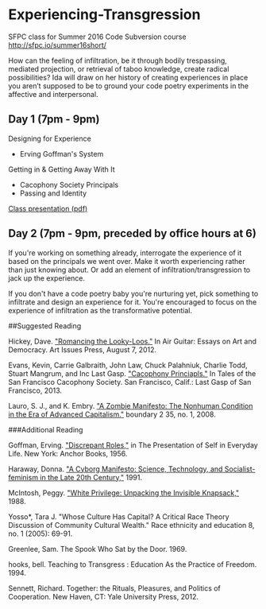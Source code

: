 # Experiencing-Transgression
SFPC class for Summer 2016 Code Subversion course
http://sfpc.io/summer16short/

How can the feeling of infiltration, be it through bodily trespassing, mediated projection, or retrieval of taboo knowledge, create radical possibilities? Ida will draw on her history of creating experiences in place you aren’t supposed to be to ground your code poetry experiments in the affective and interpersonal.

## Day 1 (7pm - 9pm)

Designing for Experience
- Erving Goffman's System

Getting in & Getting Away With It
- Cacophony Society Principals
- Passing and Identity

[Class presentation (pdf)](https://github.com/idamantium/Experiencing-Transgression/blob/master/SFPC-ExperiencingTransgression(Presentation).pdf)


## Day 2 (7pm - 9pm, preceded by office hours at 6)

If you're working on something already, interrogate the experience of it based on the principals we went over. Make it worth experiencing rather than just knowing about. Or add an element of infiltration/transgression to jack up the experience.

If you don't have a code poetry baby you're nurturing yet, pick something to infiltrate and design an experience for it. You're encouraged to focus on the experience of infiltration as the transformative potential.

##Suggested Reading

Hickey, Dave. ["Romancing the Looky-Loos."](https://github.com/idamantium/Experiencing-Transgression/blob/master/Readings/Romancing%20the%20Looky-Loos.pdf) In Air Guitar: Essays on Art and Democracy. Art Issues Press, August 7, 2012. 

Evans, Kevin, Carrie Galbraith, John Law, Chuck Palahniuk, Charlie Todd, Stuart Mangrum, and Inc Last Gasp. ["Cacophony Princiapls."](https://github.com/idamantium/Experiencing-Transgression/blob/master/Readings/CacophonyPrincipals.pdf) In Tales of the San Francisco Cacophony Society. San Francisco, Calif.: Last Gasp of San Francisco, 2013. 

Lauro, S. J., and K. Embry. ["A Zombie Manifesto: The Nonhuman Condition in the Era of Advanced Capitalism."](https://github.com/idamantium/Experiencing-Transgression/blob/master/Readings/A%20Zombie%20Manifesto%20The%20Nonhum.pdf) boundary 2 35, no. 1, 2008. 

###Additional Reading

Goffman, Erving. ["Discrepant Roles,"](https://github.com/idamantium/Experiencing-Transgression/blob/master/Readings/Goffman_Erving_The_Presentation_of_Self_in_Everyday_Life(DiscrepantRoles).pdf) in The Presentation of Self in Everyday Life. New York: Anchor Books, 1956.   

Haraway, Donna. ["A Cyborg Manifesto: Science, Technology, and Socialist-feminism in the Late 20th Century,"](https://github.com/idamantium/Experiencing-Transgression/blob/master/Readings/Haraway-CyborgManifesto.pdf) 1991.

McIntosh, Peggy. ["White Privilege: Unpacking the Invisible Knapsack,"](https://github.com/idamantium/Experiencing-Transgression/blob/master/Readings/PartI_CreatingAwareness_WhitePrivilegeUnpackingtheInvisibleKnapsack.pdf) 1988.

Yosso*, Tara J. "Whose Culture Has Capital? A Critical Race Theory Discussion of Community Cultural Wealth." Race ethnicity and education 8, no. 1 (2005): 69-91.

Greenlee, Sam. The Spook Who Sat by the Door. 1969.   

hooks, bell. Teaching to Transgress : Education As the Practice of Freedom. 1994.  

Sennett, Richard. Together: the Rituals, Pleasures, and Politics of Cooperation. New Haven, CT: Yale University Press, 2012.


